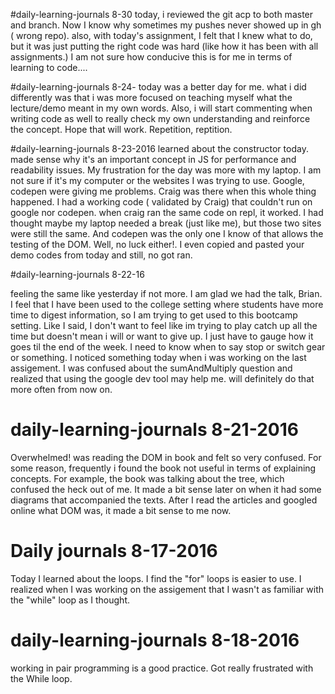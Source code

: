 #daily-learning-journals 8-30
today, i reviewed the git acp to both master and branch. Now I know why sometimes my pushes never showed up in gh ( wrong repo).
also, with today's assignment, I felt that I knew what to do, but it was just putting the right code was hard (like how it has been with all assignments.) I am not sure how conducive this is for me in terms of learning to code....

#daily-learning-journals 8-24-
today was a better day for me. what i did differently was that i was more focused on teaching myself what the lecture/demo meant in my own words. Also, i will start commenting when writing code as well to really check my own understanding and reinforce the concept. Hope that will work. Repetition, reptition.

#daily-learning-journals 8-23-2016
learned about the constructor today. made sense why it's an important concept in JS for performance and readability issues. My frustration for the day was more with my laptop. I am not sure if it's my computer or the websites I was trying to use. Google, codepen were giving me problems. Craig was there when this whole thing happened. I had a working code ( validated by Craig) that couldn't run on google nor codepen. when craig ran the same code on repl, it worked. I had thought maybe my laptop needed a break (just like me), but those two sites were still the same. And codepen was the only one I know of that allows the testing of the DOM. Well, no luck either!. I even copied and pasted your demo codes from today and still, no got ran.

#daily-learning-journals 8-22-16

feeling the same like yesterday if not more. I am glad we had the talk, Brian. I feel that I have been used to the college setting where students have more time to digest information, so I am trying to get used to this bootcamp setting. Like I said, I don't want to feel like im trying to play catch up all the time but doesn't mean i will or want to give up. I just have to gauge how it goes til the end of the week. I need to know when to say stop or switch gear or something.
I noticed something today when i was working on the last assigement. I was confused about the sumAndMultiply question and realized that using the google dev tool may help me. will definitely do that more often from now on.

# daily-learning-journals 8-21-2016
Overwhelmed!
was reading the DOM in book and felt so very confused. For some reason, frequently i found the book not useful in terms of explaining concepts. For example, the book was talking about the tree, which confused the heck out of me. It made a bit sense later on when it had some diagrams that accompanied the texts. After I read the articles and googled online what DOM was, it made a bit sense to me now.

# Daily journals 8-17-2016
Today I learned about the loops. I find the "for" loops is easier to use. I realized when I was working on the assigement that I wasn't as familiar with the "while" loop as I thought.

# daily-learning-journals 8-18-2016

working in pair programming is a good practice. Got really frustrated with the While loop.
